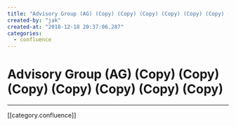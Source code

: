 ```yaml
---
title: "Advisory Group (AG) (Copy) (Copy) (Copy) (Copy) (Copy) (Copy) (Copy)"
created-by: "jak"
created-at: "2018-12-18 20:37:06.287"
categories:
  - confluence
---
```


# Advisory Group (AG) (Copy) (Copy) (Copy) (Copy) (Copy) (Copy) (Copy)


---

[[category.confluence]]
